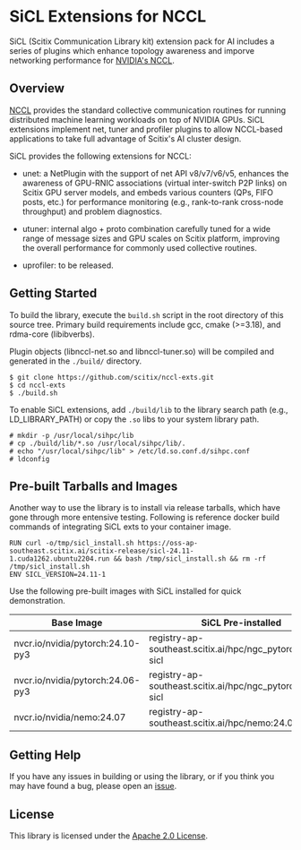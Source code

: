 # SiCL Extensions for NCCL

SiCL (Scitix Communication Library kit) extension pack for AI includes a series
of plugins which enhance topology awareness and imporve networking performance
for [NVIDIA's NCCL](https://github.com/NVIDIA/nccl).

## Overview

[NCCL](https://developer.nvidia.com/nccl) provides the standard collective
communication routines for running distributed machine learning workloads
on top of NVIDIA GPUs. SiCL extensions implement net, tuner and profiler
plugins to allow NCCL-based applications to take full advantage of Scitix's
AI cluster design.

SiCL provides the following extensions for NCCL:

* unet: a NetPlugin with the support of net API v8/v7/v6/v5, enhances the
  awareness of GPU-RNIC associations (virtual inter-switch P2P links) on
  Scitix GPU server models, and embeds various counters (QPs, FIFO posts, etc.)
  for performance monitoring (e.g., rank-to-rank cross-node throughput) and
  problem diagnostics.

* utuner: internal algo + proto combination carefully tuned for a wide range
  of message sizes and GPU scales on Scitix platform, improving the overall
  performance for commonly used collective routines.

* uprofiler: to be released.

## Getting Started

To build the library, execute the `build.sh` script in the root directory of
this source tree. Primary build requirements include gcc, cmake (>=3.18), and
rdma-core (libibverbs).

Plugin objects (libnccl-net.so and libnccl-tuner.so) will be compiled and
generated in the `./build/` directory.

```shell
$ git clone https://github.com/scitix/nccl-exts.git
$ cd nccl-exts
$ ./build.sh
```

To enable SiCL extensions, add `./build/lib` to the library search path
(e.g., LD_LIBRARY_PATH) or copy the `.so` libs to your system library path.

```shell
# mkdir -p /usr/local/sihpc/lib
# cp ./build/lib/*.so /usr/local/sihpc/lib/.
# echo "/usr/local/sihpc/lib" > /etc/ld.so.conf.d/sihpc.conf
# ldconfig
```

## Pre-built Tarballs and Images

Another way to use the library is to install via release tarballs, which
have gone through more entensive testing. Following is reference docker build
commands of integrating SiCL exts to your container image.

```
RUN curl -o/tmp/sicl_install.sh https://oss-ap-southeast.scitix.ai/scitix-release/sicl-24.11-1.cuda1262.ubuntu2204.run && bash /tmp/sicl_install.sh && rm -rf /tmp/sicl_install.sh
ENV SICL_VERSION=24.11-1
```

Use the following pre-built images with SiCL installed for quick demonstration.

| Base Image | SiCL Pre-installed |
|------------|--------------------|
| nvcr.io/nvidia/pytorch:24.10-py3 | registry-ap-southeast.scitix.ai/hpc/ngc_pytorch:24.11-sicl |
| nvcr.io/nvidia/pytorch:24.06-py3 | registry-ap-southeast.scitix.ai/hpc/ngc_pytorch:24.06-sicl |
| nvcr.io/nvidia/nemo:24.07 | registry-ap-southeast.scitix.ai/hpc/nemo:24.07-sicl |

## Getting Help

If you have any issues in building or using the library, or if you think you may
have found a bug, please open an [issue](https://github.com/scitix/nccl-exts/issues).

## License

This library is licensed under the [Apache 2.0 License](LICENSE).
